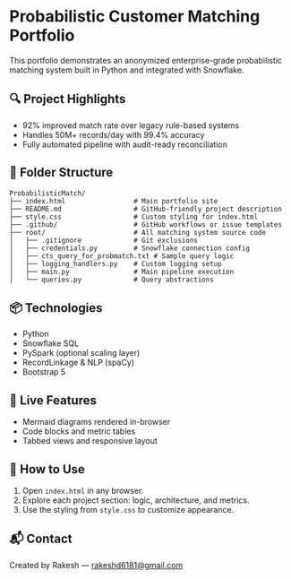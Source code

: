 # Probabilistic Customer Matching Portfolio

This portfolio demonstrates an anonymized enterprise-grade probabilistic matching system built in Python and integrated with Snowflake.

## 🔍 Project Highlights
- 92% improved match rate over legacy rule-based systems
- Handles 50M+ records/day with 99.4% accuracy
- Fully automated pipeline with audit-ready reconciliation

## 📁 Folder Structure
```
ProbabilisticMatch/
├── index.html                 # Main portfolio site
├── README.md                  # GitHub-friendly project description
├── style.css                  # Custom styling for index.html
├── .github/                   # GitHub workflows or issue templates
├── root/                      # All matching system source code
│   ├── .gitignore             # Git exclusions
│   ├── credentials.py         # Snowflake connection config
│   ├── cts_query_for_probmatch.txt # Sample query logic
│   ├── logging_handlers.py    # Custom logging setup
│   ├── main.py                # Main pipeline execution
│   └── queries.py             # Query abstractions
```

## 📦 Technologies
- Python
- Snowflake SQL
- PySpark (optional scaling layer)
- RecordLinkage & NLP (spaCy)
- Bootstrap 5

## 📄 Live Features
- Mermaid diagrams rendered in-browser
- Code blocks and metric tables
- Tabbed views and responsive layout

## 🚀 How to Use
1. Open `index.html` in any browser.
2. Explore each project section: logic, architecture, and metrics.
3. Use the styling from `style.css` to customize appearance.

## 📬 Contact
Created by Rakesh — rakeshd6181@gmail.com
